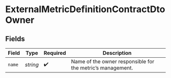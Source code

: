 # ExternalMetricDefinitionContractDtoOwner


## Fields

| Field                                                      | Type                                                       | Required                                                   | Description                                                |
| ---------------------------------------------------------- | ---------------------------------------------------------- | ---------------------------------------------------------- | ---------------------------------------------------------- |
| `name`                                                     | *string*                                                   | :heavy_check_mark:                                         | Name of the owner responsible for the metric’s management. |